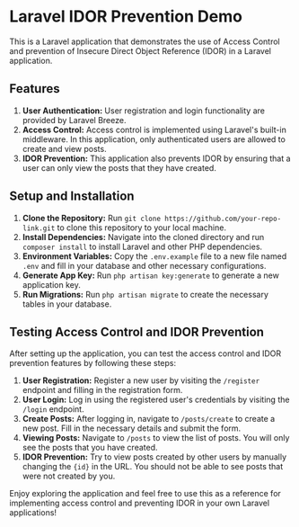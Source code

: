 # Laravel IDOR Prevention Demo

This is a Laravel application that demonstrates the use of Access Control and prevention of Insecure Direct Object Reference (IDOR) in a Laravel application.

## Features

1. **User Authentication:** User registration and login functionality are provided by Laravel Breeze.
2. **Access Control:** Access control is implemented using Laravel's built-in middleware. In this application, only authenticated users are allowed to create and view posts.
3. **IDOR Prevention:** This application also prevents IDOR by ensuring that a user can only view the posts that they have created.

## Setup and Installation

1. **Clone the Repository:** Run `git clone https://github.com/your-repo-link.git` to clone this repository to your local machine.
2. **Install Dependencies:** Navigate into the cloned directory and run `composer install` to install Laravel and other PHP dependencies.
3. **Environment Variables:** Copy the `.env.example` file to a new file named `.env` and fill in your database and other necessary configurations.
4. **Generate App Key:** Run `php artisan key:generate` to generate a new application key.
5. **Run Migrations:** Run `php artisan migrate` to create the necessary tables in your database.

## Testing Access Control and IDOR Prevention

After setting up the application, you can test the access control and IDOR prevention features by following these steps:

1. **User Registration:** Register a new user by visiting the `/register` endpoint and filling in the registration form.
2. **User Login:** Log in using the registered user's credentials by visiting the `/login` endpoint.
3. **Create Posts:** After logging in, navigate to `/posts/create` to create a new post. Fill in the necessary details and submit the form.
4. **Viewing Posts:** Navigate to `/posts` to view the list of posts. You will only see the posts that you have created.
5. **IDOR Prevention:** Try to view posts created by other users by manually changing the `{id}` in the URL. You should not be able to see posts that were not created by you.

Enjoy exploring the application and feel free to use this as a reference for implementing access control and preventing IDOR in your own Laravel applications!
